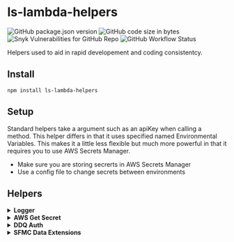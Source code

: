 # ls-lambda-helpers
![GitHub package.json version](https://img.shields.io/github/package-json/v/jacobcravinho/ls-lambda-helpers)
![GitHub code size in bytes](https://img.shields.io/github/languages/code-size/jacobcravinho/ls-lambda-helpers?color=green)
![Snyk Vulnerabilities for GitHub Repo](https://img.shields.io/snyk/vulnerabilities/github/jacobcravinho/ls-lambda-helpers)
![GitHub Workflow Status](https://img.shields.io/github/workflow/status/jacobcravinho/ls-lambda-helpers/npm-publish)

Helpers used to aid in rapid developement and coding consistentcy.
## Install
    npm install ls-lambda-helpers

## Setup
Standard helpers take a argument such as an apiKey when calling a method.  This helper differs in that it uses specified named Environmental Variables.  This makes it a little less flexible but much more powerful in that it requires you to use AWS Secrets Manager.

* Make sure you are storing secrerts in AWS Secrets Manager
* Use a config file to change secrets between environments

## Helpers

<!-- Logger -->
<details><summary><b>Logger</b></summary>
<p>

### Description
Create log levels between environments

* console.debug() - If log level is set to debug, it will log everything.
* console.info() - If log level is set to info, it will log info and error.
* console.error() - If log level is set to error, it will only log error.
* console.audit() - If log level is set to audit, it will log no matter the level or stage.
* console.log() is overwritten so that if the stage is Production it will NOT log. This prevents sensitive information from ending up in the logs
### Setup
#### serverless.yml
```yaml
service: service-name
custom:
    logLevel:
        dev: 'debug'
        qa: 'info'
        preprod: 'info'
        prod: 'error'
provider:
    environment:
        STAGE: ${self:provider.stage}
        LOG_EVEL: ${self:custom.logLevel.${self:provider.stage}}
```
** Note: If you do not need custom level for each stage and only want to override PROD then only include `STAGE: ${self:provider.stage}`

#### file.js
```js
const { Logger } = require('ls-lambda-helpers');
const console = new Logger();

exports.handler = async (event, context) => { 
  console.info("Event", event);
  console.audit("Context", context);
}
```

</p>
</details>


<!-- AWS Get Secret -->
<details><summary><b>AWS Get Secret</b></summary>
<p>

### Description
Retrieves AWS Secret by name.  Secret must be in json (key: value) format.

### Setup
Create a new secret in Secrets Manager and record the name.
#### file.js
```js
const { Secrets } = require('ls-lambda-helpers');
const {SECRET_NAME} = process.env;

exports.handler = async (event, context) => { 
  const secret = await Secrets.getSecret(SECRET_NAME);
  console.log('SECRET:', secret)
}
```
</p>
</details>

<!-- DDQ Auth -->
<details><summary><b>DDQ Auth</b></summary>
<p>

### Description
Handles authentication and updating expired tokens in AWS SSM parameter store.

### Setup
As of now you must use SSM Parameter Store but a refactor will be coming to move to Secrets Manager
#### serverless.yml
```yaml
service: service-name
provider:
    environment:
        DDQ_URL: https://url-to-ddq-endpoint
        DDQ_TOKEN: /ddq/dev/token
        DDQ_CREDENTIALS: /ddq/dev/credentials
        DDQ_SESSION_TOKEN: /application-name/dev/ddq/session
```

#### file.js
```js
const { DDQ } = require('ls-lambda-helpers');
...
exports.handler = async (event, context) => { 
  const session = await DDQ.ddqAuth();
  const orderHeader = await getOrderHeader(session.ddqToken, orderId);
}
```
</p>
</details>

<!-- SFMC Data Endpoints -->
<details><summary><b>SFMC Data Extensions</b></summary>
<p>

### Description
Handles authentication and calling SalesForce Marketing Cloud DataExtension API

### Setup
You must use AWS SecretesManager to store your credentials.  Please store creds in the following format: `clientId:{ID}, clientSecret:{SECRET}`
#### serverless.yml
```yaml
service: service-name
provider:
    environment:
        SFMC_SECRET_NAME: name-of-secret
```

#### file.js
```js
const { SFMC } = require('ls-lambda-helpers');
// This is the URL path after /data/v1/async/dataextensions/key:
const {SFMC_URL_METHOD} = process.env;

exports.handler = async (event, context) => { 
  const postRes = await SFMC.postAPI(SFMC_URL_METHOD, {items:[{item1:'value1', item2:'value2'}]});
        console.log('POST RES:', postRes);
}
```
</p>
</details>